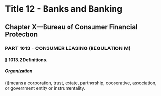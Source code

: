 
# Title 12 - Banks and Banking
## Chapter X—Bureau of Consumer Financial Protection
### PART 1013 - CONSUMER LEASING (REGULATION M)
#### § 1013.2 Definitions.
##### Organization

(j)means a corporation, trust, estate, partnership, cooperative, association, or government entity or instrumentality.
